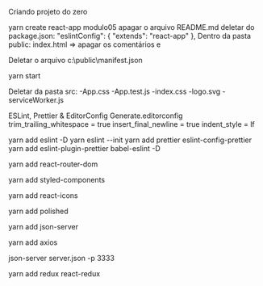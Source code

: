 Criando projeto do zero

yarn create react-app modulo05
apagar o arquivo README.md
deletar do package.json:
"eslintConfig": {
"extends": "react-app"
},
Dentro da pasta public:
index.html => apagar os comentários e <link rel="manifest" href="%PUBLIC_URL%/manifest.json" />

Deletar o arquivo c:\public\manifest.json

yarn start

Deletar da pasta src:
-App.css
-App.test.js
-index.css
-logo.svg
-serviceWorker.js

ESLint, Prettier & EditorConfig
Generate.editorconfig
trim_trailing_whitespace = true
insert_final_newline = true
indent_style = lf

yarn add eslint -D
yarn eslint --init
yarn add prettier eslint-config-prettier
yarn add eslint-plugin-prettier babel-eslint -D

yarn add react-router-dom

yarn add styled-components

yarn add react-icons

yarn add polished

yarn add json-server

yarn add axios

json-server server.json -p 3333

yarn add redux react-redux
